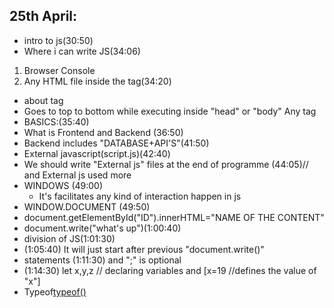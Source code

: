 ## 25th April:
- intro to js(30:50)
- Where i can write JS(34:06)
 1. Browser Console
 2. Any HTML file inside the <script></script> tag(34:20)
- about <script></script> tag
- Goes to top to bottom while executing inside "head" or "body" Any tag
- BASICS:(35:40)
- What is Frontend and Backend (36:50)
- Backend includes "DATABASE+API'S"(41:50)
- External javascript(script.js)(42:40)
- We should write "External js" files at the end of programme (44:05)// and External js used more
- WINDOWS (49:00)
  - It's facilitates any kind of interaction happen in js
- WINDOW.DOCUMENT (49:50)
- document.getElementById("ID").innerHTML="NAME OF THE CONTENT"
- document.write("what's up")(1:00:40)
- division of JS(1:01:30)
- (1:05:40) <!-- IMPORTANT --> It will just start after previous "document.write()"
- statements (1:11:30) and ";" is optional
- (1:14:30) let x,y,z // declaring variables and [x=19 //defines the value of "x"]
- Typeof[typeof()](1:20:15)

